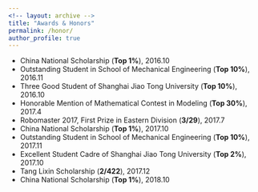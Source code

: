 ```yaml
---
<!-- layout: archive -->
title: "Awards & Honors"
permalink: /honor/
author_profile: true
---
```

* China National Scholarship (**Top 1%**), 2016.10
* Outstanding Student in School of Mechanical Engineering (**Top 10%**), 2016.11
* Three Good Student of Shanghai Jiao Tong University (**Top 10%**), 2016.10
* Honorable Mention of Mathematical Contest in Modeling (**Top 30%**), 2017.4
* Robomaster 2017, First Prize in Eastern Division (**3/29**), 2017.7
* China National Scholarship (**Top 1%**), 2017.10
* Outstanding Student in School of Mechanical Engineering (**Top 10%**), 2017.11
* Excellent Student Cadre of Shanghai Jiao Tong University (**Top 2%**), 2017.10
* Tang Lixin Scholarship (**2/422**), 2017.12
* China National Scholarship (**Top 1%**), 2018.10
